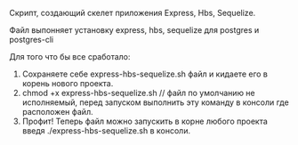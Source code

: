 Скрипт, создающий скелет приложения Express, Hbs, Sequelize.


  Файл выпонняет установку express, hbs, sequelize для postgres и postgres-cli

 Для того что бы все сработало:
 1) Сохраняете себе express-hbs-sequelize.sh файл и кидаете его в корень нового проекта.
 2) chmod +x express-hbs-sequelize.sh  // файл по умолчанию не исполняемый, перед запуском выполнить эту команду в консоли где расположен файл.
 3) Профит! Теперь файл можно запускить в корне любого проекта введя ./express-hbs-sequelize.sh в консоли.


